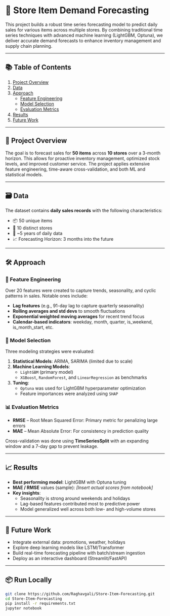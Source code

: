 # 🛒 Store Item Demand Forecasting

This project builds a robust time series forecasting model to predict daily sales for various items across multiple stores. By combining traditional time series techniques with advanced machine learning (LightGBM, Optuna), we deliver accurate demand forecasts to enhance inventory management and supply chain planning.

---

## 📚 Table of Contents

1. [Project Overview](#project-overview)  
2. [Data](#data)  
3. [Approach](#approach)  
   - [Feature Engineering](#feature-engineering)  
   - [Model Selection](#model-selection)  
   - [Evaluation Metrics](#evaluation-metrics)  
4. [Results](#results)  
5. [Future Work](#future-work)  

---

## 🧠 Project Overview

The goal is to forecast sales for **50 items** across **10 stores** over a 3-month horizon. This allows for proactive inventory management, optimized stock levels, and improved customer service. The project applies extensive feature engineering, time-aware cross-validation, and both ML and statistical models.

---

## 🗃️ Data

The dataset contains **daily sales records** with the following characteristics:

- 📦 50 unique items  
- 🏪 10 distinct stores  
- 📅 ~5 years of daily data  
- 📈 Forecasting Horizon: 3 months into the future  

---

## 🛠️ Approach

### 🔧 Feature Engineering

Over 20 features were created to capture trends, seasonality, and cyclic patterns in sales. Notable ones include:

- **Lag features** (e.g., 91-day lag to capture quarterly seasonality)  
- **Rolling averages and std devs** to smooth fluctuations  
- **Exponential weighted moving averages** for recent trend focus  
- **Calendar-based indicators**: weekday, month, quarter, is_weekend, is_month_start, etc.  

### 🤖 Model Selection

Three modeling strategies were evaluated:

1. **Statistical Models**: ARIMA, SARIMA (limited due to scale)
2. **Machine Learning Models**:
   - `LightGBM` (primary model)
   - `XGBoost`, `RandomForest`, and `LinearRegression` as benchmarks
3. **Tuning**:  
   - `Optuna` was used for LightGBM hyperparameter optimization  
   - Feature importances were analyzed using `SHAP`

### 📊 Evaluation Metrics

- **RMSE** – Root Mean Squared Error: Primary metric for penalizing large errors  
- **MAE** – Mean Absolute Error: For consistency in prediction quality  

Cross-validation was done using **TimeSeriesSplit** with an expanding window and a 7-day gap to prevent leakage.

---

## 📈 Results

- **Best performing model**: LightGBM with Optuna tuning  
- **MAE / RMSE** values (sample): _[Insert actual scores from notebook]_  
- **Key insights**:
  - Seasonality is strong around weekends and holidays  
  - Lag-based features contributed most to predictive power  
  - Model generalized well across both low- and high-volume stores  

---

## 🚀 Future Work

- Integrate external data: promotions, weather, holidays  
- Explore deep learning models like LSTM/Transformer  
- Build real-time forecasting pipeline with batch/stream ingestion  
- Deploy as an interactive dashboard (Streamlit/FastAPI)

---

## 📦 Run Locally

```bash
git clone https://github.com/Raghavgali/Store-Item-Forecasting.git
cd Store-Item-Forecasting
pip install -r requirements.txt
jupyter notebook
